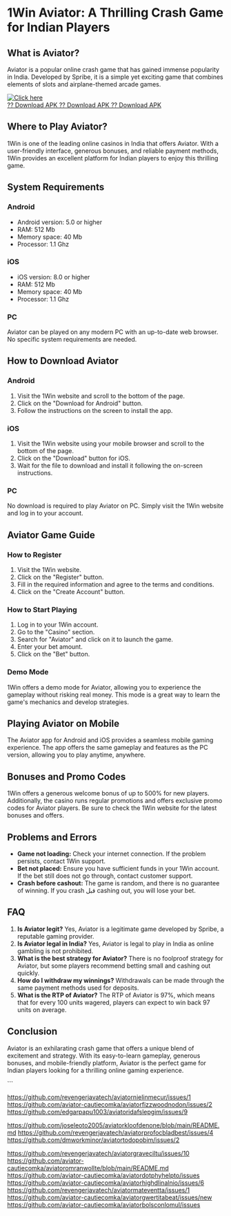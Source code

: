 # 1Win Aviator: A Thrilling Crash Game for Indian Players

## What is Aviator?

Aviator is a popular online crash game that has gained immense
popularity in India. Developed by Spribe, it is a simple yet exciting
game that combines elements of slots and airplane-themed arcade games.

[![Click
here](https://readscoops.com/wp-content/uploads/2023/03/Readscoop-aviator-1-1.jpg)](https://traff.sbs/deff)\
[?? Download APK ?? Download APK ?? Download
APK](https://traff.sbs/deff)

## Where to Play Aviator?

1Win is one of the leading online casinos in India that offers Aviator.
With a user-friendly interface, generous bonuses, and reliable payment
methods, 1Win provides an excellent platform for Indian players to enjoy
this thrilling game.

## System Requirements

### Android

-   Android version: 5.0 or higher
-   RAM: 512 Mb
-   Memory space: 40 Mb
-   Processor: 1.1 Ghz

### iOS

-   iOS version: 8.0 or higher
-   RAM: 512 Mb
-   Memory space: 40 Mb
-   Processor: 1.1 Ghz

### PC

Aviator can be played on any modern PC with an up-to-date web browser.
No specific system requirements are needed.

## How to Download Aviator

### Android

1.  Visit the 1Win website and scroll to the bottom of the page.
2.  Click on the "Download for Android" button.
3.  Follow the instructions on the screen to install the app.

### iOS

1.  Visit the 1Win website using your mobile browser and scroll to the
    bottom of the page.
2.  Click on the "Download" button for iOS.
3.  Wait for the file to download and install it following the on-screen
    instructions.

### PC

No download is required to play Aviator on PC. Simply visit the 1Win
website and log in to your account.

## Aviator Game Guide

### How to Register

1.  Visit the 1Win website.
2.  Click on the "Register" button.
3.  Fill in the required information and agree to the terms and
    conditions.
4.  Click on the "Create Account" button.

### How to Start Playing

1.  Log in to your 1Win account.
2.  Go to the "Casino" section.
3.  Search for "Aviator" and click on it to launch the game.
4.  Enter your bet amount.
5.  Click on the "Bet" button.

### Demo Mode

1Win offers a demo mode for Aviator, allowing you to experience the
gameplay without risking real money. This mode is a great way to learn
the game\'s mechanics and develop strategies.

## Playing Aviator on Mobile

The Aviator app for Android and iOS provides a seamless mobile gaming
experience. The app offers the same gameplay and features as the PC
version, allowing you to play anytime, anywhere.

## Bonuses and Promo Codes

1Win offers a generous welcome bonus of up to 500% for new players.
Additionally, the casino runs regular promotions and offers exclusive
promo codes for Aviator players. Be sure to check the 1Win website for
the latest bonuses and offers.

## Problems and Errors

-   **Game not loading:** Check your internet connection. If the problem
    persists, contact 1Win support.
-   **Bet not placed:** Ensure you have sufficient funds in your 1Win
    account. If the bet still does not go through, contact customer
    support.
-   **Crash before cashout:** The game is random, and there is no
    guarantee of winning. If you crash قبل cashing out, you will lose
    your bet.

## FAQ

1.  **Is Aviator legit?** Yes, Aviator is a legitimate game developed by
    Spribe, a reputable gaming provider.
2.  **Is Aviator legal in India?** Yes, Aviator is legal to play in
    India as online gambling is not prohibited.
3.  **What is the best strategy for Aviator?** There is no foolproof
    strategy for Aviator, but some players recommend betting small and
    cashing out quickly.
4.  **How do I withdraw my winnings?** Withdrawals can be made through
    the same payment methods used for deposits.
5.  **What is the RTP of Aviator?** The RTP of Aviator is 97%, which
    means that for every 100 units wagered, players can expect to win
    back 97 units on average.

## Conclusion

Aviator is an exhilarating crash game that offers a unique blend of
excitement and strategy. With its easy-to-learn gameplay, generous
bonuses, and mobile-friendly platform, Aviator is the perfect game for
Indian players looking for a thrilling online gaming experience.

\`\`\`

https://github.com/revengerjavatech/aviatornielinmecur/issues/1
https://github.com/aviator-cautiecomka/aviatorfizzwoodnodon/issues/2
https://github.com/edgarpapu1003/aviatoridafslepgim/issues/9

https://github.com/joseleoto2005/aviatorkloofdenone/blob/main/README.md
https://github.com/revengerjavatech/aviatorprofocbladbest/issues/4
https://github.com/dmworkminor/aviatortodopobim/issues/2

https://github.com/revengerjavatech/aviatorgraveciltu/issues/10
https://github.com/aviator-cautiecomka/aviatoromranwollte/blob/main/README.md
https://github.com/aviator-cautiecomka/aviatordotphyhelpto/issues
https://github.com/aviator-cautiecomka/aviatorhighdlinalnio/issues/6
https://github.com/revengerjavatech/aviatormateventta/issues/1
https://github.com/aviator-cautiecomka/aviatorgwertitabeat/issues/new
https://github.com/aviator-cautiecomka/aviatorbolsconlomul/issues
